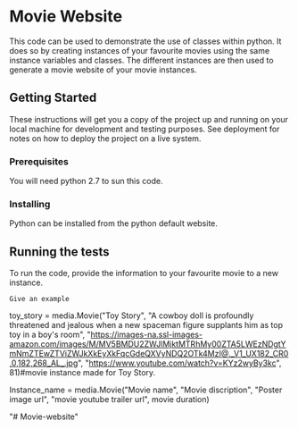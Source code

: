 # Movie Website

This code can be used to demonstrate the use of classes within python. 
It does so by creating instances of your favourite movies using the same instance variables and classes. The different instances are then used to generate a movie website of your movie instances.

## Getting Started

These instructions will get you a copy of the project up and running on your local machine for development and testing purposes. See deployment for notes on how to deploy the project on a live system.

### Prerequisites

You will need python 2.7 to sun this code.


### Installing

Python can be installed from the python default website. 


## Running the tests

To run the code, provide the information to your favourite movie to a new instance.


```
Give an example
```

toy_story = media.Movie("Toy Story",
                        "A cowboy doll is profoundly threatened and jealous when a new spaceman figure supplants him as top toy in a boy's room",
                        "https://images-na.ssl-images-amazon.com/images/M/MV5BMDU2ZWJlMjktMTRhMy00ZTA5LWEzNDgtYmNmZTEwZTViZWJkXkEyXkFqcGdeQXVyNDQ2OTk4MzI@._V1_UX182_CR0,0,182,268_AL_.jpg",
                        "https://www.youtube.com/watch?v=KYz2wyBy3kc",
                        81)#movie instance made for Toy Story.

 Instance_name = media.Movie("Movie name", "Movie discription", 								"Poster image url", "movie youtube 									trailer url", movie duration)

"# Movie-website" 
